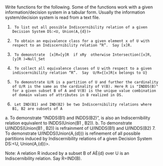 Write functions for the following. Some of the functions work with a given information/decision system  in a tabular form. Usually the information system/decision system is read from a text file.
1.      To list out all possible Indiscernibility relation of a given Decision System DS:<U, Union(A,{d})>
2.      To obtain an equivalence class for a given element x of U with respect to an Indiscernibility relation “R”.  Say [x]R.  
3.      To demonstrate  [x]R=[y]R  if xRy  otherwise Intersection([x]R,[y]R )=Null_Set
4.      To collect all equivalence classes of U with respect to a given indiscernibility relation “R”.  Say  U/R={[x]R|x belongs to U}
5.      To demonstrate U/R is a partition of U and further the cardinality of U/R is the same as the cardinality of V(B). Here R is "INDDS(B)" for a given subset B of A and V(B) is the unique value combination of domain values of attributes in B realized in DS.
6.      Let IND(B1) and IND(B2) be two Indiscernibility relations where B1, B2 are subsets of A
a.      To demonstrate “INDDS(B1) and INDDS(B2)”,  is also an Indiscernibility relation equivalent to INDDS(Union(B1 , B2)).
b.      To demonstrate U/INDDS(Union(B1 , B2))  is refrainment of U/INDDS(B1) and U/INDDS(B2)
7.      To demonstrate U/INDDS(Union(A,{d})) is refinement of all possible partitions induced by Indiscernibility relations of a given Decision System DS:<U, Union(A,{d})>. 
 
Note:  A relation  R  induced by a subset B of AÈ{d} over U is  an Indiscernibility relation.  Say R=IND(B).
